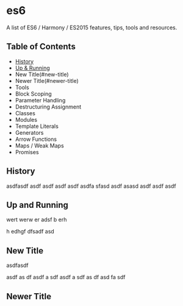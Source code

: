 # es6
A list of ES6 / Harmony / ES2015 features, tips, tools and resources.

## Table of Contents
* [History](#history)
* [Up & Running](#up-and-running)
* New Title(#new-title)
* Newer Title(#newer-title)
* Tools
* Block Scoping
* Parameter Handling
* Destructuring Assignment
* Classes
* Modules
* Template Literals
* Generators
* Arrow Functions
* Maps / Weak Maps
* Promises

## History

asdfasdf
asdf
asdf
asdf
asdf
asdfa
sfasd
asdf
asasd
asdf
asdf
asdf

## Up and Running
wert
werw
er
adsf
b
erh

h
edhgf
dfsadf
asd

## New Title

asdfasdf

asdf
as
df
asdf
a
sdf
asdf
a
sdf
as
df
asd
fa
sdf

## Newer Title
